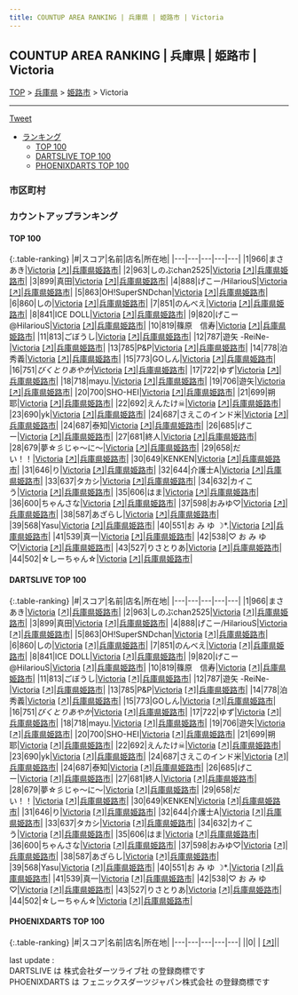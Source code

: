 ```yaml
---
title: COUNTUP AREA RANKING | 兵庫県 | 姫路市 | Victoria
---
```

## COUNTUP AREA RANKING | 兵庫県 | 姫路市 | Victoria

[TOP](/darts/rank/) > [兵庫県](/darts/rank/兵庫県/) > [姫路市](/darts/rank/兵庫県/姫路市/) > Victoria

___

<a href="https://twitter.com/share?ref_src=twsrc%5Etfw" data-text="COUNTUP AREA RANKING | 兵庫県姫路市Victoria" class="twitter-share-button" data-hashtags="DARTSLIVE,PHOENIXDARTS,darts,ダーツ" data-show-count="false">Tweet</a>

* [ランキング](#カウントアップランキング)
    * [TOP 100](#top-100)
    * [DARTSLIVE TOP 100](#dartslive-top-100)
    * [PHOENIXDARTS TOP 100](#phoenixdarts-top-100)

### 市区町村

<ul>

</ul>

### カウントアップランキング

#### TOP 100



{:.table-ranking}
|#|スコア|名前|店名|所在地|
|---|---|---|---|---|
|1|966|<span class="rank-name-dl">まさあき</span>|<a href="/darts/rank/shops/0e2171f67532d04e790ab824ce8730e5.html">Victoria</a> <a href="https://search.dartslive.com/jp/shop/0e2171f67532d04e790ab824ce8730e5">[↗]</a>|<a href="/darts/rank/兵庫県/姫路市">兵庫県姫路市</a>|
|2|963|<span class="rank-name-dl">しのぶchan2525</span>|<a href="/darts/rank/shops/0e2171f67532d04e790ab824ce8730e5.html">Victoria</a> <a href="https://search.dartslive.com/jp/shop/0e2171f67532d04e790ab824ce8730e5">[↗]</a>|<a href="/darts/rank/兵庫県/姫路市">兵庫県姫路市</a>|
|3|899|<span class="rank-name-dl">真田</span>|<a href="/darts/rank/shops/0e2171f67532d04e790ab824ce8730e5.html">Victoria</a> <a href="https://search.dartslive.com/jp/shop/0e2171f67532d04e790ab824ce8730e5">[↗]</a>|<a href="/darts/rank/兵庫県/姫路市">兵庫県姫路市</a>|
|4|888|<span class="rank-name-dl">げこー/HilariouS</span>|<a href="/darts/rank/shops/0e2171f67532d04e790ab824ce8730e5.html">Victoria</a> <a href="https://search.dartslive.com/jp/shop/0e2171f67532d04e790ab824ce8730e5">[↗]</a>|<a href="/darts/rank/兵庫県/姫路市">兵庫県姫路市</a>|
|5|863|<span class="rank-name-dl">OH!SuperSNDchan</span>|<a href="/darts/rank/shops/0e2171f67532d04e790ab824ce8730e5.html">Victoria</a> <a href="https://search.dartslive.com/jp/shop/0e2171f67532d04e790ab824ce8730e5">[↗]</a>|<a href="/darts/rank/兵庫県/姫路市">兵庫県姫路市</a>|
|6|860|<span class="rank-name-dl">しの</span>|<a href="/darts/rank/shops/0e2171f67532d04e790ab824ce8730e5.html">Victoria</a> <a href="https://search.dartslive.com/jp/shop/0e2171f67532d04e790ab824ce8730e5">[↗]</a>|<a href="/darts/rank/兵庫県/姫路市">兵庫県姫路市</a>|
|7|851|<span class="rank-name-dl">のんべえ</span>|<a href="/darts/rank/shops/0e2171f67532d04e790ab824ce8730e5.html">Victoria</a> <a href="https://search.dartslive.com/jp/shop/0e2171f67532d04e790ab824ce8730e5">[↗]</a>|<a href="/darts/rank/兵庫県/姫路市">兵庫県姫路市</a>|
|8|841|<span class="rank-name-dl">ICE DOLL</span>|<a href="/darts/rank/shops/0e2171f67532d04e790ab824ce8730e5.html">Victoria</a> <a href="https://search.dartslive.com/jp/shop/0e2171f67532d04e790ab824ce8730e5">[↗]</a>|<a href="/darts/rank/兵庫県/姫路市">兵庫県姫路市</a>|
|9|820|<span class="rank-name-dl">げこー@HilariouS</span>|<a href="/darts/rank/shops/0e2171f67532d04e790ab824ce8730e5.html">Victoria</a> <a href="https://search.dartslive.com/jp/shop/0e2171f67532d04e790ab824ce8730e5">[↗]</a>|<a href="/darts/rank/兵庫県/姫路市">兵庫県姫路市</a>|
|10|819|<span class="rank-name-dl">篠原　信寿</span>|<a href="/darts/rank/shops/0e2171f67532d04e790ab824ce8730e5.html">Victoria</a> <a href="https://search.dartslive.com/jp/shop/0e2171f67532d04e790ab824ce8730e5">[↗]</a>|<a href="/darts/rank/兵庫県/姫路市">兵庫県姫路市</a>|
|11|813|<span class="rank-name-dl">ごぼうし</span>|<a href="/darts/rank/shops/0e2171f67532d04e790ab824ce8730e5.html">Victoria</a> <a href="https://search.dartslive.com/jp/shop/0e2171f67532d04e790ab824ce8730e5">[↗]</a>|<a href="/darts/rank/兵庫県/姫路市">兵庫県姫路市</a>|
|12|787|<span class="rank-name-dl">遊矢 -ReiNe-</span>|<a href="/darts/rank/shops/0e2171f67532d04e790ab824ce8730e5.html">Victoria</a> <a href="https://search.dartslive.com/jp/shop/0e2171f67532d04e790ab824ce8730e5">[↗]</a>|<a href="/darts/rank/兵庫県/姫路市">兵庫県姫路市</a>|
|13|785|<span class="rank-name-dl">P&amp;P</span>|<a href="/darts/rank/shops/0e2171f67532d04e790ab824ce8730e5.html">Victoria</a> <a href="https://search.dartslive.com/jp/shop/0e2171f67532d04e790ab824ce8730e5">[↗]</a>|<a href="/darts/rank/兵庫県/姫路市">兵庫県姫路市</a>|
|14|778|<span class="rank-name-dl">泊　秀義</span>|<a href="/darts/rank/shops/0e2171f67532d04e790ab824ce8730e5.html">Victoria</a> <a href="https://search.dartslive.com/jp/shop/0e2171f67532d04e790ab824ce8730e5">[↗]</a>|<a href="/darts/rank/兵庫県/姫路市">兵庫県姫路市</a>|
|15|773|<span class="rank-name-dl">GOしん</span>|<a href="/darts/rank/shops/0e2171f67532d04e790ab824ce8730e5.html">Victoria</a> <a href="https://search.dartslive.com/jp/shop/0e2171f67532d04e790ab824ce8730e5">[↗]</a>|<a href="/darts/rank/兵庫県/姫路市">兵庫県姫路市</a>|
|16|751|<span class="rank-name-dl">*びくとりあやか*</span>|<a href="/darts/rank/shops/0e2171f67532d04e790ab824ce8730e5.html">Victoria</a> <a href="https://search.dartslive.com/jp/shop/0e2171f67532d04e790ab824ce8730e5">[↗]</a>|<a href="/darts/rank/兵庫県/姫路市">兵庫県姫路市</a>|
|17|722|<span class="rank-name-dl">ゆず</span>|<a href="/darts/rank/shops/0e2171f67532d04e790ab824ce8730e5.html">Victoria</a> <a href="https://search.dartslive.com/jp/shop/0e2171f67532d04e790ab824ce8730e5">[↗]</a>|<a href="/darts/rank/兵庫県/姫路市">兵庫県姫路市</a>|
|18|718|<span class="rank-name-dl">mayu.</span>|<a href="/darts/rank/shops/0e2171f67532d04e790ab824ce8730e5.html">Victoria</a> <a href="https://search.dartslive.com/jp/shop/0e2171f67532d04e790ab824ce8730e5">[↗]</a>|<a href="/darts/rank/兵庫県/姫路市">兵庫県姫路市</a>|
|19|706|<span class="rank-name-dl">遊矢</span>|<a href="/darts/rank/shops/0e2171f67532d04e790ab824ce8730e5.html">Victoria</a> <a href="https://search.dartslive.com/jp/shop/0e2171f67532d04e790ab824ce8730e5">[↗]</a>|<a href="/darts/rank/兵庫県/姫路市">兵庫県姫路市</a>|
|20|700|<span class="rank-name-dl">SHO-HEI</span>|<a href="/darts/rank/shops/0e2171f67532d04e790ab824ce8730e5.html">Victoria</a> <a href="https://search.dartslive.com/jp/shop/0e2171f67532d04e790ab824ce8730e5">[↗]</a>|<a href="/darts/rank/兵庫県/姫路市">兵庫県姫路市</a>|
|21|699|<span class="rank-name-dl">朔耶</span>|<a href="/darts/rank/shops/0e2171f67532d04e790ab824ce8730e5.html">Victoria</a> <a href="https://search.dartslive.com/jp/shop/0e2171f67532d04e790ab824ce8730e5">[↗]</a>|<a href="/darts/rank/兵庫県/姫路市">兵庫県姫路市</a>|
|22|692|<span class="rank-name-dl">えんたけ☠</span>|<a href="/darts/rank/shops/0e2171f67532d04e790ab824ce8730e5.html">Victoria</a> <a href="https://search.dartslive.com/jp/shop/0e2171f67532d04e790ab824ce8730e5">[↗]</a>|<a href="/darts/rank/兵庫県/姫路市">兵庫県姫路市</a>|
|23|690|<span class="rank-name-dl">yk</span>|<a href="/darts/rank/shops/0e2171f67532d04e790ab824ce8730e5.html">Victoria</a> <a href="https://search.dartslive.com/jp/shop/0e2171f67532d04e790ab824ce8730e5">[↗]</a>|<a href="/darts/rank/兵庫県/姫路市">兵庫県姫路市</a>|
|24|687|<span class="rank-name-dl">さえこのインド米</span>|<a href="/darts/rank/shops/0e2171f67532d04e790ab824ce8730e5.html">Victoria</a> <a href="https://search.dartslive.com/jp/shop/0e2171f67532d04e790ab824ce8730e5">[↗]</a>|<a href="/darts/rank/兵庫県/姫路市">兵庫県姫路市</a>|
|24|687|<span class="rank-name-dl">泰知</span>|<a href="/darts/rank/shops/0e2171f67532d04e790ab824ce8730e5.html">Victoria</a> <a href="https://search.dartslive.com/jp/shop/0e2171f67532d04e790ab824ce8730e5">[↗]</a>|<a href="/darts/rank/兵庫県/姫路市">兵庫県姫路市</a>|
|26|685|<span class="rank-name-dl">げこー</span>|<a href="/darts/rank/shops/0e2171f67532d04e790ab824ce8730e5.html">Victoria</a> <a href="https://search.dartslive.com/jp/shop/0e2171f67532d04e790ab824ce8730e5">[↗]</a>|<a href="/darts/rank/兵庫県/姫路市">兵庫県姫路市</a>|
|27|681|<span class="rank-name-dl">終人</span>|<a href="/darts/rank/shops/0e2171f67532d04e790ab824ce8730e5.html">Victoria</a> <a href="https://search.dartslive.com/jp/shop/0e2171f67532d04e790ab824ce8730e5">[↗]</a>|<a href="/darts/rank/兵庫県/姫路市">兵庫県姫路市</a>|
|28|679|<span class="rank-name-dl">夢☆彡じゃ～に～</span>|<a href="/darts/rank/shops/0e2171f67532d04e790ab824ce8730e5.html">Victoria</a> <a href="https://search.dartslive.com/jp/shop/0e2171f67532d04e790ab824ce8730e5">[↗]</a>|<a href="/darts/rank/兵庫県/姫路市">兵庫県姫路市</a>|
|29|658|<span class="rank-name-dl">だい！！</span>|<a href="/darts/rank/shops/0e2171f67532d04e790ab824ce8730e5.html">Victoria</a> <a href="https://search.dartslive.com/jp/shop/0e2171f67532d04e790ab824ce8730e5">[↗]</a>|<a href="/darts/rank/兵庫県/姫路市">兵庫県姫路市</a>|
|30|649|<span class="rank-name-dl">KENKEN</span>|<a href="/darts/rank/shops/0e2171f67532d04e790ab824ce8730e5.html">Victoria</a> <a href="https://search.dartslive.com/jp/shop/0e2171f67532d04e790ab824ce8730e5">[↗]</a>|<a href="/darts/rank/兵庫県/姫路市">兵庫県姫路市</a>|
|31|646|<span class="rank-name-dl">り</span>|<a href="/darts/rank/shops/0e2171f67532d04e790ab824ce8730e5.html">Victoria</a> <a href="https://search.dartslive.com/jp/shop/0e2171f67532d04e790ab824ce8730e5">[↗]</a>|<a href="/darts/rank/兵庫県/姫路市">兵庫県姫路市</a>|
|32|644|<span class="rank-name-dl">介護士A</span>|<a href="/darts/rank/shops/0e2171f67532d04e790ab824ce8730e5.html">Victoria</a> <a href="https://search.dartslive.com/jp/shop/0e2171f67532d04e790ab824ce8730e5">[↗]</a>|<a href="/darts/rank/兵庫県/姫路市">兵庫県姫路市</a>|
|33|637|<span class="rank-name-dl">タカシ</span>|<a href="/darts/rank/shops/0e2171f67532d04e790ab824ce8730e5.html">Victoria</a> <a href="https://search.dartslive.com/jp/shop/0e2171f67532d04e790ab824ce8730e5">[↗]</a>|<a href="/darts/rank/兵庫県/姫路市">兵庫県姫路市</a>|
|34|632|<span class="rank-name-dl">カイこう</span>|<a href="/darts/rank/shops/0e2171f67532d04e790ab824ce8730e5.html">Victoria</a> <a href="https://search.dartslive.com/jp/shop/0e2171f67532d04e790ab824ce8730e5">[↗]</a>|<a href="/darts/rank/兵庫県/姫路市">兵庫県姫路市</a>|
|35|606|<span class="rank-name-dl">はま</span>|<a href="/darts/rank/shops/0e2171f67532d04e790ab824ce8730e5.html">Victoria</a> <a href="https://search.dartslive.com/jp/shop/0e2171f67532d04e790ab824ce8730e5">[↗]</a>|<a href="/darts/rank/兵庫県/姫路市">兵庫県姫路市</a>|
|36|600|<span class="rank-name-dl">ちゃんさな</span>|<a href="/darts/rank/shops/0e2171f67532d04e790ab824ce8730e5.html">Victoria</a> <a href="https://search.dartslive.com/jp/shop/0e2171f67532d04e790ab824ce8730e5">[↗]</a>|<a href="/darts/rank/兵庫県/姫路市">兵庫県姫路市</a>|
|37|598|<span class="rank-name-dl">おみゆ♡</span>|<a href="/darts/rank/shops/0e2171f67532d04e790ab824ce8730e5.html">Victoria</a> <a href="https://search.dartslive.com/jp/shop/0e2171f67532d04e790ab824ce8730e5">[↗]</a>|<a href="/darts/rank/兵庫県/姫路市">兵庫県姫路市</a>|
|38|587|<span class="rank-name-dl">あざらし</span>|<a href="/darts/rank/shops/0e2171f67532d04e790ab824ce8730e5.html">Victoria</a> <a href="https://search.dartslive.com/jp/shop/0e2171f67532d04e790ab824ce8730e5">[↗]</a>|<a href="/darts/rank/兵庫県/姫路市">兵庫県姫路市</a>|
|39|568|<span class="rank-name-dl">Yasu</span>|<a href="/darts/rank/shops/0e2171f67532d04e790ab824ce8730e5.html">Victoria</a> <a href="https://search.dartslive.com/jp/shop/0e2171f67532d04e790ab824ce8730e5">[↗]</a>|<a href="/darts/rank/兵庫県/姫路市">兵庫県姫路市</a>|
|40|551|<span class="rank-name-dl">お み ゆ ☽*.</span>|<a href="/darts/rank/shops/0e2171f67532d04e790ab824ce8730e5.html">Victoria</a> <a href="https://search.dartslive.com/jp/shop/0e2171f67532d04e790ab824ce8730e5">[↗]</a>|<a href="/darts/rank/兵庫県/姫路市">兵庫県姫路市</a>|
|41|539|<span class="rank-name-dl">真一</span>|<a href="/darts/rank/shops/0e2171f67532d04e790ab824ce8730e5.html">Victoria</a> <a href="https://search.dartslive.com/jp/shop/0e2171f67532d04e790ab824ce8730e5">[↗]</a>|<a href="/darts/rank/兵庫県/姫路市">兵庫県姫路市</a>|
|42|538|<span class="rank-name-dl">♡ お み ゆ ♡</span>|<a href="/darts/rank/shops/0e2171f67532d04e790ab824ce8730e5.html">Victoria</a> <a href="https://search.dartslive.com/jp/shop/0e2171f67532d04e790ab824ce8730e5">[↗]</a>|<a href="/darts/rank/兵庫県/姫路市">兵庫県姫路市</a>|
|43|527|<span class="rank-name-dl">りさとりあ</span>|<a href="/darts/rank/shops/0e2171f67532d04e790ab824ce8730e5.html">Victoria</a> <a href="https://search.dartslive.com/jp/shop/0e2171f67532d04e790ab824ce8730e5">[↗]</a>|<a href="/darts/rank/兵庫県/姫路市">兵庫県姫路市</a>|
|44|502|<span class="rank-name-dl">☆しーちゃん☆</span>|<a href="/darts/rank/shops/0e2171f67532d04e790ab824ce8730e5.html">Victoria</a> <a href="https://search.dartslive.com/jp/shop/0e2171f67532d04e790ab824ce8730e5">[↗]</a>|<a href="/darts/rank/兵庫県/姫路市">兵庫県姫路市</a>|


#### DARTSLIVE TOP 100



{:.table-ranking}
|#|スコア|名前|店名|所在地|
|---|---|---|---|---|
|1|966|<span class="rank-name-dl">まさあき</span>|<a href="/darts/rank/shops/0e2171f67532d04e790ab824ce8730e5.html">Victoria</a> <a href="https://search.dartslive.com/jp/shop/0e2171f67532d04e790ab824ce8730e5">[↗]</a>|<a href="/darts/rank/兵庫県/姫路市">兵庫県姫路市</a>|
|2|963|<span class="rank-name-dl">しのぶchan2525</span>|<a href="/darts/rank/shops/0e2171f67532d04e790ab824ce8730e5.html">Victoria</a> <a href="https://search.dartslive.com/jp/shop/0e2171f67532d04e790ab824ce8730e5">[↗]</a>|<a href="/darts/rank/兵庫県/姫路市">兵庫県姫路市</a>|
|3|899|<span class="rank-name-dl">真田</span>|<a href="/darts/rank/shops/0e2171f67532d04e790ab824ce8730e5.html">Victoria</a> <a href="https://search.dartslive.com/jp/shop/0e2171f67532d04e790ab824ce8730e5">[↗]</a>|<a href="/darts/rank/兵庫県/姫路市">兵庫県姫路市</a>|
|4|888|<span class="rank-name-dl">げこー/HilariouS</span>|<a href="/darts/rank/shops/0e2171f67532d04e790ab824ce8730e5.html">Victoria</a> <a href="https://search.dartslive.com/jp/shop/0e2171f67532d04e790ab824ce8730e5">[↗]</a>|<a href="/darts/rank/兵庫県/姫路市">兵庫県姫路市</a>|
|5|863|<span class="rank-name-dl">OH!SuperSNDchan</span>|<a href="/darts/rank/shops/0e2171f67532d04e790ab824ce8730e5.html">Victoria</a> <a href="https://search.dartslive.com/jp/shop/0e2171f67532d04e790ab824ce8730e5">[↗]</a>|<a href="/darts/rank/兵庫県/姫路市">兵庫県姫路市</a>|
|6|860|<span class="rank-name-dl">しの</span>|<a href="/darts/rank/shops/0e2171f67532d04e790ab824ce8730e5.html">Victoria</a> <a href="https://search.dartslive.com/jp/shop/0e2171f67532d04e790ab824ce8730e5">[↗]</a>|<a href="/darts/rank/兵庫県/姫路市">兵庫県姫路市</a>|
|7|851|<span class="rank-name-dl">のんべえ</span>|<a href="/darts/rank/shops/0e2171f67532d04e790ab824ce8730e5.html">Victoria</a> <a href="https://search.dartslive.com/jp/shop/0e2171f67532d04e790ab824ce8730e5">[↗]</a>|<a href="/darts/rank/兵庫県/姫路市">兵庫県姫路市</a>|
|8|841|<span class="rank-name-dl">ICE DOLL</span>|<a href="/darts/rank/shops/0e2171f67532d04e790ab824ce8730e5.html">Victoria</a> <a href="https://search.dartslive.com/jp/shop/0e2171f67532d04e790ab824ce8730e5">[↗]</a>|<a href="/darts/rank/兵庫県/姫路市">兵庫県姫路市</a>|
|9|820|<span class="rank-name-dl">げこー@HilariouS</span>|<a href="/darts/rank/shops/0e2171f67532d04e790ab824ce8730e5.html">Victoria</a> <a href="https://search.dartslive.com/jp/shop/0e2171f67532d04e790ab824ce8730e5">[↗]</a>|<a href="/darts/rank/兵庫県/姫路市">兵庫県姫路市</a>|
|10|819|<span class="rank-name-dl">篠原　信寿</span>|<a href="/darts/rank/shops/0e2171f67532d04e790ab824ce8730e5.html">Victoria</a> <a href="https://search.dartslive.com/jp/shop/0e2171f67532d04e790ab824ce8730e5">[↗]</a>|<a href="/darts/rank/兵庫県/姫路市">兵庫県姫路市</a>|
|11|813|<span class="rank-name-dl">ごぼうし</span>|<a href="/darts/rank/shops/0e2171f67532d04e790ab824ce8730e5.html">Victoria</a> <a href="https://search.dartslive.com/jp/shop/0e2171f67532d04e790ab824ce8730e5">[↗]</a>|<a href="/darts/rank/兵庫県/姫路市">兵庫県姫路市</a>|
|12|787|<span class="rank-name-dl">遊矢 -ReiNe-</span>|<a href="/darts/rank/shops/0e2171f67532d04e790ab824ce8730e5.html">Victoria</a> <a href="https://search.dartslive.com/jp/shop/0e2171f67532d04e790ab824ce8730e5">[↗]</a>|<a href="/darts/rank/兵庫県/姫路市">兵庫県姫路市</a>|
|13|785|<span class="rank-name-dl">P&amp;P</span>|<a href="/darts/rank/shops/0e2171f67532d04e790ab824ce8730e5.html">Victoria</a> <a href="https://search.dartslive.com/jp/shop/0e2171f67532d04e790ab824ce8730e5">[↗]</a>|<a href="/darts/rank/兵庫県/姫路市">兵庫県姫路市</a>|
|14|778|<span class="rank-name-dl">泊　秀義</span>|<a href="/darts/rank/shops/0e2171f67532d04e790ab824ce8730e5.html">Victoria</a> <a href="https://search.dartslive.com/jp/shop/0e2171f67532d04e790ab824ce8730e5">[↗]</a>|<a href="/darts/rank/兵庫県/姫路市">兵庫県姫路市</a>|
|15|773|<span class="rank-name-dl">GOしん</span>|<a href="/darts/rank/shops/0e2171f67532d04e790ab824ce8730e5.html">Victoria</a> <a href="https://search.dartslive.com/jp/shop/0e2171f67532d04e790ab824ce8730e5">[↗]</a>|<a href="/darts/rank/兵庫県/姫路市">兵庫県姫路市</a>|
|16|751|<span class="rank-name-dl">*びくとりあやか*</span>|<a href="/darts/rank/shops/0e2171f67532d04e790ab824ce8730e5.html">Victoria</a> <a href="https://search.dartslive.com/jp/shop/0e2171f67532d04e790ab824ce8730e5">[↗]</a>|<a href="/darts/rank/兵庫県/姫路市">兵庫県姫路市</a>|
|17|722|<span class="rank-name-dl">ゆず</span>|<a href="/darts/rank/shops/0e2171f67532d04e790ab824ce8730e5.html">Victoria</a> <a href="https://search.dartslive.com/jp/shop/0e2171f67532d04e790ab824ce8730e5">[↗]</a>|<a href="/darts/rank/兵庫県/姫路市">兵庫県姫路市</a>|
|18|718|<span class="rank-name-dl">mayu.</span>|<a href="/darts/rank/shops/0e2171f67532d04e790ab824ce8730e5.html">Victoria</a> <a href="https://search.dartslive.com/jp/shop/0e2171f67532d04e790ab824ce8730e5">[↗]</a>|<a href="/darts/rank/兵庫県/姫路市">兵庫県姫路市</a>|
|19|706|<span class="rank-name-dl">遊矢</span>|<a href="/darts/rank/shops/0e2171f67532d04e790ab824ce8730e5.html">Victoria</a> <a href="https://search.dartslive.com/jp/shop/0e2171f67532d04e790ab824ce8730e5">[↗]</a>|<a href="/darts/rank/兵庫県/姫路市">兵庫県姫路市</a>|
|20|700|<span class="rank-name-dl">SHO-HEI</span>|<a href="/darts/rank/shops/0e2171f67532d04e790ab824ce8730e5.html">Victoria</a> <a href="https://search.dartslive.com/jp/shop/0e2171f67532d04e790ab824ce8730e5">[↗]</a>|<a href="/darts/rank/兵庫県/姫路市">兵庫県姫路市</a>|
|21|699|<span class="rank-name-dl">朔耶</span>|<a href="/darts/rank/shops/0e2171f67532d04e790ab824ce8730e5.html">Victoria</a> <a href="https://search.dartslive.com/jp/shop/0e2171f67532d04e790ab824ce8730e5">[↗]</a>|<a href="/darts/rank/兵庫県/姫路市">兵庫県姫路市</a>|
|22|692|<span class="rank-name-dl">えんたけ☠</span>|<a href="/darts/rank/shops/0e2171f67532d04e790ab824ce8730e5.html">Victoria</a> <a href="https://search.dartslive.com/jp/shop/0e2171f67532d04e790ab824ce8730e5">[↗]</a>|<a href="/darts/rank/兵庫県/姫路市">兵庫県姫路市</a>|
|23|690|<span class="rank-name-dl">yk</span>|<a href="/darts/rank/shops/0e2171f67532d04e790ab824ce8730e5.html">Victoria</a> <a href="https://search.dartslive.com/jp/shop/0e2171f67532d04e790ab824ce8730e5">[↗]</a>|<a href="/darts/rank/兵庫県/姫路市">兵庫県姫路市</a>|
|24|687|<span class="rank-name-dl">さえこのインド米</span>|<a href="/darts/rank/shops/0e2171f67532d04e790ab824ce8730e5.html">Victoria</a> <a href="https://search.dartslive.com/jp/shop/0e2171f67532d04e790ab824ce8730e5">[↗]</a>|<a href="/darts/rank/兵庫県/姫路市">兵庫県姫路市</a>|
|24|687|<span class="rank-name-dl">泰知</span>|<a href="/darts/rank/shops/0e2171f67532d04e790ab824ce8730e5.html">Victoria</a> <a href="https://search.dartslive.com/jp/shop/0e2171f67532d04e790ab824ce8730e5">[↗]</a>|<a href="/darts/rank/兵庫県/姫路市">兵庫県姫路市</a>|
|26|685|<span class="rank-name-dl">げこー</span>|<a href="/darts/rank/shops/0e2171f67532d04e790ab824ce8730e5.html">Victoria</a> <a href="https://search.dartslive.com/jp/shop/0e2171f67532d04e790ab824ce8730e5">[↗]</a>|<a href="/darts/rank/兵庫県/姫路市">兵庫県姫路市</a>|
|27|681|<span class="rank-name-dl">終人</span>|<a href="/darts/rank/shops/0e2171f67532d04e790ab824ce8730e5.html">Victoria</a> <a href="https://search.dartslive.com/jp/shop/0e2171f67532d04e790ab824ce8730e5">[↗]</a>|<a href="/darts/rank/兵庫県/姫路市">兵庫県姫路市</a>|
|28|679|<span class="rank-name-dl">夢☆彡じゃ～に～</span>|<a href="/darts/rank/shops/0e2171f67532d04e790ab824ce8730e5.html">Victoria</a> <a href="https://search.dartslive.com/jp/shop/0e2171f67532d04e790ab824ce8730e5">[↗]</a>|<a href="/darts/rank/兵庫県/姫路市">兵庫県姫路市</a>|
|29|658|<span class="rank-name-dl">だい！！</span>|<a href="/darts/rank/shops/0e2171f67532d04e790ab824ce8730e5.html">Victoria</a> <a href="https://search.dartslive.com/jp/shop/0e2171f67532d04e790ab824ce8730e5">[↗]</a>|<a href="/darts/rank/兵庫県/姫路市">兵庫県姫路市</a>|
|30|649|<span class="rank-name-dl">KENKEN</span>|<a href="/darts/rank/shops/0e2171f67532d04e790ab824ce8730e5.html">Victoria</a> <a href="https://search.dartslive.com/jp/shop/0e2171f67532d04e790ab824ce8730e5">[↗]</a>|<a href="/darts/rank/兵庫県/姫路市">兵庫県姫路市</a>|
|31|646|<span class="rank-name-dl">り</span>|<a href="/darts/rank/shops/0e2171f67532d04e790ab824ce8730e5.html">Victoria</a> <a href="https://search.dartslive.com/jp/shop/0e2171f67532d04e790ab824ce8730e5">[↗]</a>|<a href="/darts/rank/兵庫県/姫路市">兵庫県姫路市</a>|
|32|644|<span class="rank-name-dl">介護士A</span>|<a href="/darts/rank/shops/0e2171f67532d04e790ab824ce8730e5.html">Victoria</a> <a href="https://search.dartslive.com/jp/shop/0e2171f67532d04e790ab824ce8730e5">[↗]</a>|<a href="/darts/rank/兵庫県/姫路市">兵庫県姫路市</a>|
|33|637|<span class="rank-name-dl">タカシ</span>|<a href="/darts/rank/shops/0e2171f67532d04e790ab824ce8730e5.html">Victoria</a> <a href="https://search.dartslive.com/jp/shop/0e2171f67532d04e790ab824ce8730e5">[↗]</a>|<a href="/darts/rank/兵庫県/姫路市">兵庫県姫路市</a>|
|34|632|<span class="rank-name-dl">カイこう</span>|<a href="/darts/rank/shops/0e2171f67532d04e790ab824ce8730e5.html">Victoria</a> <a href="https://search.dartslive.com/jp/shop/0e2171f67532d04e790ab824ce8730e5">[↗]</a>|<a href="/darts/rank/兵庫県/姫路市">兵庫県姫路市</a>|
|35|606|<span class="rank-name-dl">はま</span>|<a href="/darts/rank/shops/0e2171f67532d04e790ab824ce8730e5.html">Victoria</a> <a href="https://search.dartslive.com/jp/shop/0e2171f67532d04e790ab824ce8730e5">[↗]</a>|<a href="/darts/rank/兵庫県/姫路市">兵庫県姫路市</a>|
|36|600|<span class="rank-name-dl">ちゃんさな</span>|<a href="/darts/rank/shops/0e2171f67532d04e790ab824ce8730e5.html">Victoria</a> <a href="https://search.dartslive.com/jp/shop/0e2171f67532d04e790ab824ce8730e5">[↗]</a>|<a href="/darts/rank/兵庫県/姫路市">兵庫県姫路市</a>|
|37|598|<span class="rank-name-dl">おみゆ♡</span>|<a href="/darts/rank/shops/0e2171f67532d04e790ab824ce8730e5.html">Victoria</a> <a href="https://search.dartslive.com/jp/shop/0e2171f67532d04e790ab824ce8730e5">[↗]</a>|<a href="/darts/rank/兵庫県/姫路市">兵庫県姫路市</a>|
|38|587|<span class="rank-name-dl">あざらし</span>|<a href="/darts/rank/shops/0e2171f67532d04e790ab824ce8730e5.html">Victoria</a> <a href="https://search.dartslive.com/jp/shop/0e2171f67532d04e790ab824ce8730e5">[↗]</a>|<a href="/darts/rank/兵庫県/姫路市">兵庫県姫路市</a>|
|39|568|<span class="rank-name-dl">Yasu</span>|<a href="/darts/rank/shops/0e2171f67532d04e790ab824ce8730e5.html">Victoria</a> <a href="https://search.dartslive.com/jp/shop/0e2171f67532d04e790ab824ce8730e5">[↗]</a>|<a href="/darts/rank/兵庫県/姫路市">兵庫県姫路市</a>|
|40|551|<span class="rank-name-dl">お み ゆ ☽*.</span>|<a href="/darts/rank/shops/0e2171f67532d04e790ab824ce8730e5.html">Victoria</a> <a href="https://search.dartslive.com/jp/shop/0e2171f67532d04e790ab824ce8730e5">[↗]</a>|<a href="/darts/rank/兵庫県/姫路市">兵庫県姫路市</a>|
|41|539|<span class="rank-name-dl">真一</span>|<a href="/darts/rank/shops/0e2171f67532d04e790ab824ce8730e5.html">Victoria</a> <a href="https://search.dartslive.com/jp/shop/0e2171f67532d04e790ab824ce8730e5">[↗]</a>|<a href="/darts/rank/兵庫県/姫路市">兵庫県姫路市</a>|
|42|538|<span class="rank-name-dl">♡ お み ゆ ♡</span>|<a href="/darts/rank/shops/0e2171f67532d04e790ab824ce8730e5.html">Victoria</a> <a href="https://search.dartslive.com/jp/shop/0e2171f67532d04e790ab824ce8730e5">[↗]</a>|<a href="/darts/rank/兵庫県/姫路市">兵庫県姫路市</a>|
|43|527|<span class="rank-name-dl">りさとりあ</span>|<a href="/darts/rank/shops/0e2171f67532d04e790ab824ce8730e5.html">Victoria</a> <a href="https://search.dartslive.com/jp/shop/0e2171f67532d04e790ab824ce8730e5">[↗]</a>|<a href="/darts/rank/兵庫県/姫路市">兵庫県姫路市</a>|
|44|502|<span class="rank-name-dl">☆しーちゃん☆</span>|<a href="/darts/rank/shops/0e2171f67532d04e790ab824ce8730e5.html">Victoria</a> <a href="https://search.dartslive.com/jp/shop/0e2171f67532d04e790ab824ce8730e5">[↗]</a>|<a href="/darts/rank/兵庫県/姫路市">兵庫県姫路市</a>|


#### PHOENIXDARTS TOP 100



{:.table-ranking}
|#|スコア|名前|店名|所在地|
|---|---|---|---|---|
||0|<span class="rank-name-dl"> </span>|<a href="/darts/rank/shops/.html"></a> <a href="">[↗]</a>|<a href="/darts/rank//"></a>|


<div class="footer border-top border-gray-light mt-5 pt-3 text-right text-gray">
    last update : <span style="font-weight: italic" id="foot_last_modified"></span><br />
    DARTSLIVE は 株式会社ダーツライブ社 の登録商標です<br />
    PHOENIXDARTS は フェニックスダーツジャパン株式会社 の登録商標です<br />
</div>

<script src="https://cdnjs.cloudflare.com/ajax/libs/jquery.tablesorter/2.31.3/js/jquery.tablesorter.min.js" integrity="sha512-qzgd5cYSZcosqpzpn7zF2ZId8f/8CHmFKZ8j7mU4OUXTNRd5g+ZHBPsgKEwoqxCtdQvExE5LprwwPAgoicguNg==" crossorigin="anonymous" referrerpolicy="no-referrer"></script>
<link rel="stylesheet" href="https://cdnjs.cloudflare.com/ajax/libs/jquery.tablesorter/2.31.3/css/theme.default.min.css" integrity="sha512-wghhOJkjQX0Lh3NSWvNKeZ0ZpNn+SPVXX1Qyc9OCaogADktxrBiBdKGDoqVUOyhStvMBmJQ8ZdMHiR3wuEq8+w==" crossorigin="anonymous" referrerpolicy="no-referrer" />
<script>
$(function() {
    $(".table-ranking").tablesorter({sortList:[[0, 0]]});
    $("#foot_last_modified").text(formatDate(new Date(document.lastModified), 'yyyy-MM-dd HH:mm:ss'));
});
</script>

<script async src="https://platform.twitter.com/widgets.js" charset="utf-8"></script>